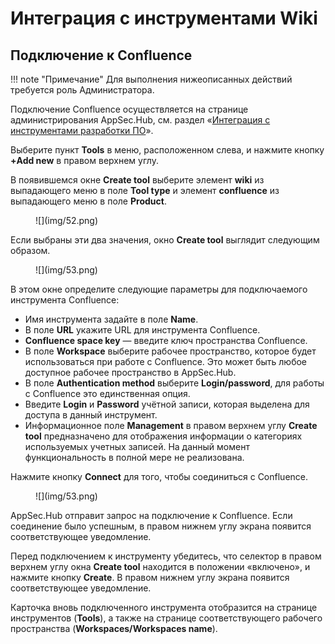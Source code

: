 # Интеграция с инструментами Wiki

## Подключение к Confluence

!!! note "Примечание"
    Для выполнения нижеописанных действий требуется роль Администратора.

Подключение Confluence осуществляется на странице администрирования AppSec.Hub, см. раздел «[Интеграция с инструментами разработки ПО](../integration%20with%20software%20development%20tools/#_1)».

Выберите пункт **Tools** в меню, расположенном слева, и нажмите кнопку **+Add new** в правом верхнем углу.

В появившемся окне **Create tool** выберите элемент **wiki** из выпадающего меню в поле **Tool type** и элемент **confluence** из выпадающего меню в поле **Product**.

<figure markdown>![](img/52.png)</figure>

Если выбраны эти два значения, окно **Create tool** выглядит следующим образом.

<figure markdown>![](img/53.png)</figure>

В этом окне определите следующие параметры для подключаемого инструмента Confluence:

* Имя инструмента задайте в поле **Name**.
* В поле **URL** укажите URL для инструмента Confluence.
* **Confluence space key** — введите ключ пространства Confluence.
* В поле **Workspace** выберите рабочее пространство, которое будет использоваться при работе с Confluence. Это может быть любое доступное рабочее пространство в AppSec.Hub.
* В поле **Authentication method** выберите **Login/password**, для работы с Confluence это единственная опция.
* Введите **Login** и **Password** учётной записи, которая выделена для доступа в данный инструмент.
* Информационное поле **Management** в правом верхнем углу **Create tool** предназначено для отображения информации о категориях используемых учетных записей. На данный момент функциональность в полной мере не реализована.

Нажмите кнопку **Connect** для того, чтобы соединиться с Confluence.

<figure markdown>![](img/53.png)</figure>

AppSec.Hub отправит запрос на подключение к Confluence. Если соединение было успешным, в правом нижнем углу экрана появится соответствующее уведомление.

Перед подключением к инструменту убедитесь, что селектор в правом верхнем углу окна **Create tool** находится в положении «включено», и нажмите кнопку **Create**. В правом нижнем углу экрана появится соответствующее уведомление.

Карточка вновь подключенного инструмента отобразится на странице инструментов (**Tools**), а также на странице соответствующего рабочего пространства (**Workspaces/Workspaces name**).